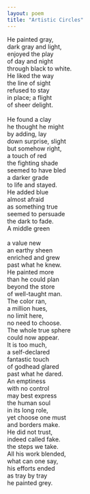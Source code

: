 ```yaml
---
layout: poem
title: "Artistic Circles"
---
```


He painted gray, <br />
dark gray and light, <br />
enjoyed the play <br />
of day and night <br />
through black to white. <br />
He liked the way <br />
the line of sight <br />
refused to stay <br />
in place; a flight <br />
of sheer delight. <br />
 <br />
He found a clay <br />
he thought he might <br />
by adding, lay <br />
down surprise, slight <br />
but somehow right, <br />
a touch of red <br />
the fighting shade <br />
seemed to have bled <br />
a darker grade <br />
to life and stayed. <br />
	He added blue <br />
almost afraid <br />
as something true <br />
seemed to persuade <br />
the dark to fade. <br />
A middle green <br />
 <br />
a value new <br />
an earthy sheen <br />
enriched  and grew <br />
past what he knew. <br />
He painted more <br />
than he could plan <br />
beyond the store <br />
of well-taught man. <br />
The color ran, <br />
a million hues, <br />
no limit here, <br />
no need to choose. <br />
The whole true sphere <br />
could now appear. <br />
It is too much, <br />
a self-declared <br />
fantastic touch <br />
of godhead glared <br />
past what he dared. <br />
An emptiness <br />
with no control <br />
may best express <br />
the human soul <br />
in its long role, <br />
yet choose one must <br />
and borders make. <br />
He did not trust, <br />
indeed called fake. <br />
the steps we take. <br />
All his work blended, <br />
what can one say, <br />
his efforts ended <br />
as tray by tray <br />
he painted grey. <br />
